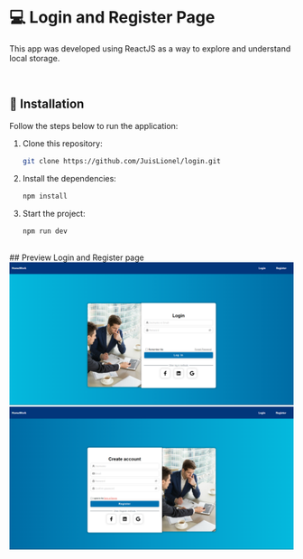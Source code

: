 # 💻 Login and Register Page

This app was developed using ReactJS as a way to explore and understand local storage.

<br />

## 🚀 Installation

Follow the steps below to run the application:

1. Clone this repository:
    ```bash
    git clone https://github.com/JuisLionel/login.git
    ```

2. Install the dependencies:
    ```bash
    npm install
    ```

3. Start the project:
    ```bash
    npm run dev
    ```

<br />
## Preview Login and Register page

<br />

<img src="./public/img/Preview Login.png" alt="Login page preview">

<br />

<img src="./public/img/Preview Register.png" alt="Login page preview">





